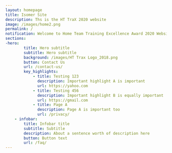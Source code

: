 ```yaml
---
layout: homepage
title: Isomer Site
description: Ths is the HT TraX 2020 website
image: /images/home2.png
permalink: /
notification: Welcome to Home Team Training Excellence Award 2020 Website! 
sections:
-hero: 
        title: Hero subtitle
        subtitle: Hero subtitle
        background: /images/HT Trax Logo_2018.png
        button: Contact Us
        url: /contact-us/
        key_highlights:
            - title: Testing 123
              description: Important highlight A is important
              url: https://yahoo.com
            - title: Testing 456
              description: Important highlight B is equally important
              url: https://gmail.com
            - title: Page A
              description: Page A is important too
              url: /privacy/
    - infobar:
        title: Infobar title
        subtitle: Subtitle
        description: About a sentence worth of description here
        button: Button text
        url: /faq/
---
```

